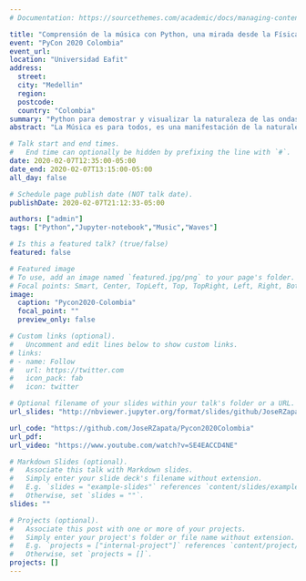 ```yaml
---
# Documentation: https://sourcethemes.com/academic/docs/managing-content/

title: "Comprensión de la música con Python, una mirada desde la Física y la Matemática"
event: "PyCon 2020 Colombia"
event_url:
location: "Universidad Eafit"
address:
  street:
  city: "Medellin"
  region:
  postcode:
  country: "Colombia"
summary: "Python para demostrar y visualizar la naturaleza de las ondas del sonido, la relación entre diferentes notas y como se unen para crear la Armonía Musical desde la Física y la Matemática"
abstract: "La Música es para todos, es una manifestación de la naturaleza. En esta charla entenderemos por que los sonidos son agradables o desagradables, y con el conocimiento básico todos podemos crear melodías y acordes comprendiendo como funciona la armonía musical básica desde la física y las matemáticas. Utilizaremos Python para demostrar y visualizar como es la naturaleza de las ondas del sonido, la relación entre diferentes notas y como se unen para crear la Armonía Musical."

# Talk start and end times.
#   End time can optionally be hidden by prefixing the line with `#`.
date: 2020-02-07T12:35:00-05:00
date_end: 2020-02-07T13:15:00-05:00
all_day: false

# Schedule page publish date (NOT talk date).
publishDate: 2020-02-07T21:12:33-05:00

authors: ["admin"]
tags: ["Python","Jupyter-notebook","Music","Waves"]

# Is this a featured talk? (true/false)
featured: false

# Featured image
# To use, add an image named `featured.jpg/png` to your page's folder. 
# Focal points: Smart, Center, TopLeft, Top, TopRight, Left, Right, BottomLeft, Bottom, BottomRight.
image:
  caption: "Pycon2020-Colombia"
  focal_point: ""
  preview_only: false

# Custom links (optional).
#   Uncomment and edit lines below to show custom links.
# links:
# - name: Follow
#   url: https://twitter.com
#   icon_pack: fab
#   icon: twitter

# Optional filename of your slides within your talk's folder or a URL.
url_slides: "http://nbviewer.jupyter.org/format/slides/github/JoseRZapata/Pycon2020Colombia/blob/master/Pycon2020_Musica_Python.ipynb"

url_code: "https://github.com/JoseRZapata/Pycon2020Colombia"
url_pdf:
url_video: "https://www.youtube.com/watch?v=SE4EACCD4NE"

# Markdown Slides (optional).
#   Associate this talk with Markdown slides.
#   Simply enter your slide deck's filename without extension.
#   E.g. `slides = "example-slides"` references `content/slides/example-slides.md`.
#   Otherwise, set `slides = ""`.
slides: ""

# Projects (optional).
#   Associate this post with one or more of your projects.
#   Simply enter your project's folder or file name without extension.
#   E.g. `projects = ["internal-project"]` references `content/project/deep-learning/index.md`.
#   Otherwise, set `projects = []`.
projects: []
---
```

